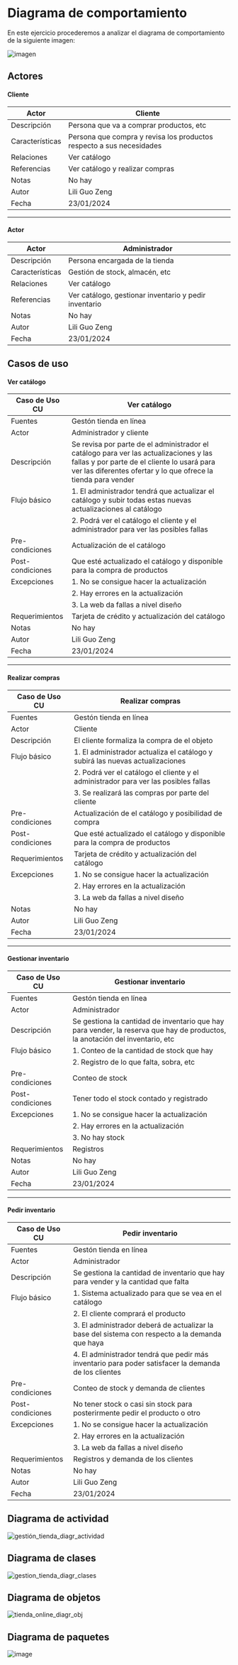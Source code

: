 # Diagrama de comportamiento

En este ejercicio procederemos a analizar el diagrama de comportamiento de la siguiente imagen: 

![imagen](https://github.com/liliguoz/ETS/assets/145054491/0a5a8aa3-da5a-4cdb-901b-be6a6e9d778c)

## Actores

#### Cliente
|  Actor | Cliente |
|---|---|
| Descripción  | Persona que va a comprar productos, etc |
| Características  | Persona que compra y revisa los productos respecto a sus necesidades|
| Relaciones | Ver catálogo |
| Referencias | Ver catálogo y realizar compras |   
|  Notas |  No hay |
| Autor  | Lili Guo Zeng |
|Fecha | 23/01/2024 |

---

#### Actor
|  Actor | Administrador |
|---|---|
| Descripción  | Persona encargada de la tienda |
| Características  | Gestión de stock, almacén, etc|
| Relaciones | Ver catálogo  |
| Referencias | Ver catálogo, gestionar inventario y pedir inventario |   
|  Notas | No hay|
| Autor  | Lili Guo Zeng|
|Fecha | 23/01/2024 |

## Casos de uso

#### Ver catálogo

|  Caso de Uso	CU | Ver catálogo  |
|---|---|
| Fuentes  | Gestón tienda en línea |
| Actor  |  Administrador y cliente |
| Descripción | Se revisa por parte de el administrador el catálogo para ver las actualizaciones y las fallas y por parte de el cliente lo usará para ver las diferentes ofertar y lo que ofrece la tienda para vender |
| Flujo básico | 1. El administrador tendrá que actualizar el catálogo y subir todas estas nuevas actualizaciones al catálogo |
|              | 2. Podrá ver el catálogo el cliente y el administrador para ver las posibles fallas |
| Pre-condiciones | Actualización  de el catálogo |  
| Post-condiciones  | Que esté actualizado el catálogo y disponible para la compra de productos  |  
| Excepciones | 1. No se consigue hacer la actualización |
|             | 2. Hay errores en la actualización |
|             | 3. La web da fallas a nivel diseño |
|  Requerimientos | Tarjeta de crédito y actualización  del catálogo |
|  Notas |  No hay |
| Autor  | Lili Guo Zeng |
|Fecha | 23/01/2024 |

---
#### Realizar compras

|  Caso de Uso	CU | Realizar compras  |
|---|---|
| Fuentes  | Gestón tienda en línea |
| Actor  |  Cliente |
| Descripción | El cliente formaliza la compra de el objeto |
| Flujo básico | 1. El administrador actualiza el catálogo y subirá las nuevas actualizaciones | 
|              | 2. Podrá ver el catálogo el cliente y el administrador para ver las posibles fallas |
|              | 3. Se realizará las compras por parte del cliente|
| Pre-condiciones | Actualización de el catálogo y posibilidad de compra |  
| Post-condiciones  | Que esté actualizado el catálogo y disponible para la compra de productos  |  
|  Requerimientos | Tarjeta de crédito y actualización  del catálogo |
| Excepciones | 1. No se consigue hacer la actualización |
|             | 2. Hay errores en la actualización |
|             | 3. La web da fallas a nivel diseño |
|  Notas |  No hay |
| Autor  | Lili Guo Zeng |
|Fecha | 23/01/2024 |

---
#### Gestionar inventario

|  Caso de Uso	CU | Gestionar inventario |
|---|---|
| Fuentes  | Gestón tienda en línea |
| Actor  |  Administrador |
| Descripción | Se gestiona la cantidad de inventario que hay para vender, la reserva que hay de productos, la anotación del inventario, etc |
| Flujo básico | 1. Conteo de la cantidad de stock que hay
|              | 2. Registro de lo que falta, sobra, etc|
| Pre-condiciones | Conteo de stock |  
| Post-condiciones  | Tener todo el stock contado y registrado |  
| Excepciones | 1. No se consigue hacer la actualización |
|             | 2. Hay errores en la actualización |
|             | 3. No hay stock |
|  Requerimientos | Registros |
|  Notas |  No hay |
| Autor  | Lili Guo Zeng |
|Fecha | 23/01/2024 |

---
#### Pedir inventario

|  Caso de Uso	CU | Pedir inventario |
|---|---|
| Fuentes  | Gestón tienda en línea |
| Actor  |  Administrador |
| Descripción | Se gestiona la cantidad de inventario que hay para vender y la cantidad que falta|
| Flujo básico | 1. Sistema actualizado para que se vea en el catálogo |
|              | 2. El cliente comprará el producto |
|              | 3. El administrador deberá de actualizar la base del sistema con respecto a la demanda que haya |
|              | 4. El administrador tendrá que pedir más inventario para poder satisfacer la demanda de los clientes|
| Pre-condiciones | Conteo de stock y demanda de clientes |  
| Post-condiciones  | No tener stock o casi sin stock para posterirmente pedir el producto o otro|  
| Excepciones | 1. No se consigue hacer la actualización |
|             | 2. Hay errores en la actualización |
|             | 3. La web da fallas a nivel diseño |
|  Requerimientos | Registros y demanda de los clientes|
|  Notas |  No hay |
| Autor  | Lili Guo Zeng |
|Fecha | 23/01/2024 |

## Diagrama de actividad

![gestión_tienda_diagr_actividad](https://github.com/liliguoz/ETS/assets/145054491/9bc96f1d-a3c4-468e-be1e-ab4fd215aead)

## Diagrama de clases

![gestion_tienda_diagr_clases](https://github.com/liliguoz/ETS/assets/145054491/6d04e877-6216-4667-b051-4e4ca659c172)

## Diagrama de objetos

![tienda_online_diagr_obj](https://github.com/liliguoz/ETS/assets/145054491/78688626-05d7-4b4c-add2-1134cafea71c)

## Diagrama de paquetes

![image](https://github.com/liliguoz/ETS/assets/145054491/ef09ac04-ec9b-4d8d-95c8-9363c586c69a)



